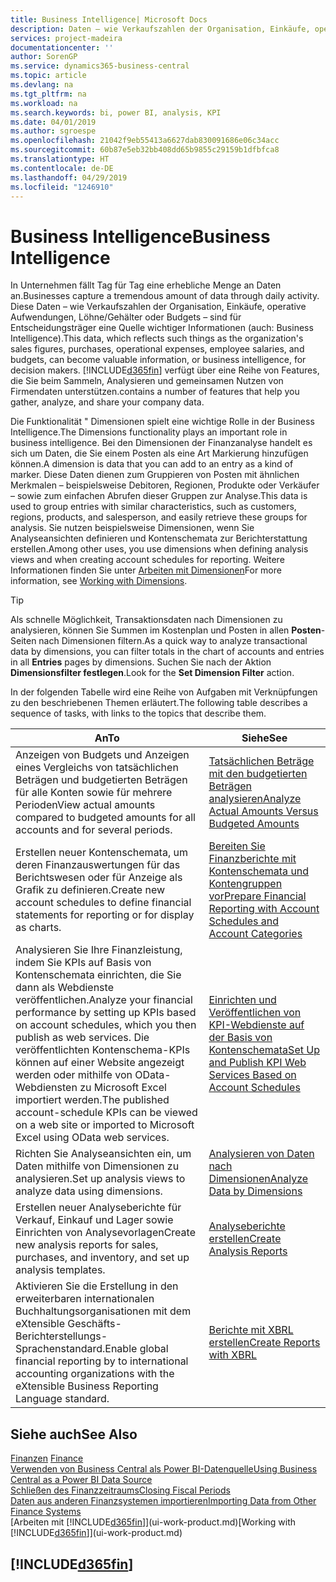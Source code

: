 ```yaml
---
title: Business Intelligence| Microsoft Docs
description: Daten – wie Verkaufszahlen der Organisation, Einkäufe, operative Aufwendungen, Löhne/Gehälter oder Budgets analysieren und erfassen, die für Entscheidungsträger eine Quelle wichtiger Informationen sind.
services: project-madeira
documentationcenter: ''
author: SorenGP
ms.service: dynamics365-business-central
ms.topic: article
ms.devlang: na
ms.tgt_pltfrm: na
ms.workload: na
ms.search.keywords: bi, power BI, analysis, KPI
ms.date: 04/01/2019
ms.author: sgroespe
ms.openlocfilehash: 21042f9eb55413a6627dab830091686e06c34acc
ms.sourcegitcommit: 60b87e5eb32bb408dd65b9855c29159b1dfbfca8
ms.translationtype: HT
ms.contentlocale: de-DE
ms.lasthandoff: 04/29/2019
ms.locfileid: "1246910"
---
```

# <a name="business-intelligence"></a><span data-ttu-id="24fd7-103">Business Intelligence</span><span class="sxs-lookup"><span data-stu-id="24fd7-103">Business Intelligence</span></span>
<span data-ttu-id="24fd7-104">In Unternehmen fällt Tag für Tag eine erhebliche Menge an Daten an.</span><span class="sxs-lookup"><span data-stu-id="24fd7-104">Businesses capture a tremendous amount of data through daily activity.</span></span> <span data-ttu-id="24fd7-105">Diese Daten – wie Verkaufszahlen der Organisation, Einkäufe, operative Aufwendungen, Löhne/Gehälter oder Budgets – sind für Entscheidungsträger eine Quelle wichtiger Informationen (auch: Business Intelligence).</span><span class="sxs-lookup"><span data-stu-id="24fd7-105">This data, which reflects such things as the organization's sales figures, purchases, operational expenses, employee salaries, and budgets, can become valuable information, or business intelligence, for decision makers.</span></span> [!INCLUDE[d365fin](includes/d365fin_md.md)] <span data-ttu-id="24fd7-106">verfügt über eine Reihe von Features, die Sie beim Sammeln, Analysieren und gemeinsamen Nutzen von Firmendaten unterstützen.</span><span class="sxs-lookup"><span data-stu-id="24fd7-106">contains a number of features that help you gather, analyze, and share your company data.</span></span>

<span data-ttu-id="24fd7-107">Die Funktionalität " Dimensionen spielt eine wichtige Rolle in der Business Intelligence.</span><span class="sxs-lookup"><span data-stu-id="24fd7-107">The Dimensions functionality plays an important role in business intelligence.</span></span> <span data-ttu-id="24fd7-108">Bei den Dimensionen der Finanzanalyse handelt es sich um Daten, die Sie einem Posten als eine Art Markierung hinzufügen können.</span><span class="sxs-lookup"><span data-stu-id="24fd7-108">A dimension is data that you can add to an entry as a kind of marker.</span></span> <span data-ttu-id="24fd7-109">Diese Daten dienen zum Gruppieren von Posten mit ähnlichen Merkmalen – beispielsweise Debitoren, Regionen, Produkte oder Verkäufer – sowie zum einfachen Abrufen dieser Gruppen zur Analyse.</span><span class="sxs-lookup"><span data-stu-id="24fd7-109">This data is used to group entries with similar characteristics, such as customers, regions, products, and salesperson, and easily retrieve these groups for analysis.</span></span> <span data-ttu-id="24fd7-110">Sie nutzen beispielsweise Dimensionen, wenn Sie Analyseansichten definieren und Kontenschemata zur Berichterstattung erstellen.</span><span class="sxs-lookup"><span data-stu-id="24fd7-110">Among other uses, you use dimensions  when defining analysis views and when creating account schedules for reporting.</span></span> <span data-ttu-id="24fd7-111">Weitere Informationen finden Sie unter [Arbeiten mit Dimensionen](finance-dimensions.md)</span><span class="sxs-lookup"><span data-stu-id="24fd7-111">For more information, see [Working with Dimensions](finance-dimensions.md).</span></span>

> [!TIP]
> <span data-ttu-id="24fd7-112">Als schnelle Möglichkeit, Transaktionsdaten nach Dimensionen zu analysieren, können Sie Summen im Kostenplan und Posten in allen **Posten**-Seiten nach Dimensionen filtern.</span><span class="sxs-lookup"><span data-stu-id="24fd7-112">As a quick way to analyze transactional data by dimensions, you can filter totals in the chart of accounts and entries in all **Entries** pages by dimensions.</span></span> <span data-ttu-id="24fd7-113">Suchen Sie nach der Aktion **Dimensionsfilter festlegen**.</span><span class="sxs-lookup"><span data-stu-id="24fd7-113">Look for the **Set Dimension Filter** action.</span></span>  

<span data-ttu-id="24fd7-114">In der folgenden Tabelle wird eine Reihe von Aufgaben mit Verknüpfungen zu den beschriebenen Themen erläutert.</span><span class="sxs-lookup"><span data-stu-id="24fd7-114">The following table describes a sequence of tasks, with links to the topics that describe them.</span></span>  

| <span data-ttu-id="24fd7-115">An</span><span class="sxs-lookup"><span data-stu-id="24fd7-115">To</span></span> | <span data-ttu-id="24fd7-116">Siehe</span><span class="sxs-lookup"><span data-stu-id="24fd7-116">See</span></span> |
| --- | --- |
|<span data-ttu-id="24fd7-117">Anzeigen von Budgets und Anzeigen eines Vergleichs von tatsächlichen Beträgen und budgetierten Beträgen für alle Konten sowie für mehrere Perioden</span><span class="sxs-lookup"><span data-stu-id="24fd7-117">View actual amounts compared to budgeted amounts for all accounts and for several periods.</span></span>|[<span data-ttu-id="24fd7-118">Tatsächlichen Beträge mit den budgetierten Beträgen analysieren</span><span class="sxs-lookup"><span data-stu-id="24fd7-118">Analyze Actual Amounts Versus Budgeted Amounts</span></span>](bi-how-analyze-actual-versus-budget.md)|
|<span data-ttu-id="24fd7-119">Erstellen neuer Kontenschemata, um deren Finanzauswertungen für das Berichtswesen oder für Anzeige als Grafik zu definieren.</span><span class="sxs-lookup"><span data-stu-id="24fd7-119">Create new account schedules to define financial statements for reporting or for display as charts.</span></span>|[<span data-ttu-id="24fd7-120">Bereiten Sie Finanzberichte mit Kontenschemata und Kontengruppen vor</span><span class="sxs-lookup"><span data-stu-id="24fd7-120">Prepare Financial Reporting with Account Schedules and Account Categories</span></span>](bi-how-work-account-schedule.md)|
|<span data-ttu-id="24fd7-121">Analysieren Sie Ihre Finanzleistung, indem Sie KPIs auf Basis von Kontenschemata einrichten, die Sie dann als Webdienste veröffentlichen.</span><span class="sxs-lookup"><span data-stu-id="24fd7-121">Analyze your financial performance by setting up KPIs based on account schedules, which you then publish as web services.</span></span> <span data-ttu-id="24fd7-122">Die veröffentlichten Kontenschema-KPIs können auf einer Website angezeigt werden oder mithilfe von OData-Webdiensten zu Microsoft Excel importiert werden.</span><span class="sxs-lookup"><span data-stu-id="24fd7-122">The published account-schedule KPIs can be viewed on a web site or imported to Microsoft Excel using OData web services.</span></span>|[<span data-ttu-id="24fd7-123">Einrichten und Veröffentlichen von KPI-Webdienste auf der Basis von Kontenschemata</span><span class="sxs-lookup"><span data-stu-id="24fd7-123">Set Up and Publish KPI Web Services Based on Account Schedules</span></span>](bi-how-to-set-up-and-publish-kpi-web-services-based-on-account-schedules.md)|
|<span data-ttu-id="24fd7-124">Richten Sie Analyseansichten ein, um Daten mithilfe von Dimensionen zu analysieren.</span><span class="sxs-lookup"><span data-stu-id="24fd7-124">Set up analysis views to analyze data using dimensions.</span></span>|[<span data-ttu-id="24fd7-125">Analysieren von Daten nach Dimensionen</span><span class="sxs-lookup"><span data-stu-id="24fd7-125">Analyze Data by Dimensions</span></span>](bi-how-analyze-data-dimension.md)|
|<span data-ttu-id="24fd7-126">Erstellen neuer Analyseberichte für Verkauf, Einkauf und Lager sowie Einrichten von Analysevorlagen</span><span class="sxs-lookup"><span data-stu-id="24fd7-126">Create new analysis reports for sales, purchases, and inventory, and set up analysis templates.</span></span>|[<span data-ttu-id="24fd7-127">Analyseberichte erstellen</span><span class="sxs-lookup"><span data-stu-id="24fd7-127">Create Analysis Reports</span></span>](bi-how-create-analysis-views-reports.md)|
|<span data-ttu-id="24fd7-128">Aktivieren Sie die Erstellung in den erweiterbaren internationalen Buchhaltungsorganisationen mit dem eXtensible Geschäfts-Berichterstellungs-Sprachenstandard.</span><span class="sxs-lookup"><span data-stu-id="24fd7-128">Enable global financial reporting by to international accounting organizations with the eXtensible Business Reporting Language standard.</span></span>|[<span data-ttu-id="24fd7-129">Berichte mit XBRL erstellen</span><span class="sxs-lookup"><span data-stu-id="24fd7-129">Create Reports with XBRL</span></span>](bi-create-reports-with-xbrl.md)|

## <a name="see-also"></a><span data-ttu-id="24fd7-130">Siehe auch</span><span class="sxs-lookup"><span data-stu-id="24fd7-130">See Also</span></span>
<span data-ttu-id="24fd7-131">[Finanzen](finance.md)  </span><span class="sxs-lookup"><span data-stu-id="24fd7-131">[Finance](finance.md)  </span></span>  
[<span data-ttu-id="24fd7-132">Verwenden von Business Central als Power BI-Datenquelle</span><span class="sxs-lookup"><span data-stu-id="24fd7-132">Using Business Central as a Power BI Data Source</span></span>](across-how-use-financials-data-source-powerbi.md)  
[<span data-ttu-id="24fd7-133">Schließen des Finanzzeitraums</span><span class="sxs-lookup"><span data-stu-id="24fd7-133">Closing Fiscal Periods</span></span>](year-close-years-periods.md)  
[<span data-ttu-id="24fd7-134">Daten aus anderen Finanzsystemen importieren</span><span class="sxs-lookup"><span data-stu-id="24fd7-134">Importing Data from Other Finance Systems</span></span>](across-import-data-configuration-packages.md)  
<span data-ttu-id="24fd7-135">[Arbeiten mit [!INCLUDE[d365fin](includes/d365fin_md.md)]](ui-work-product.md)</span><span class="sxs-lookup"><span data-stu-id="24fd7-135">[Working with [!INCLUDE[d365fin](includes/d365fin_md.md)]](ui-work-product.md)</span></span>

## [!INCLUDE[d365fin](includes/free_trial_md.md)]  
